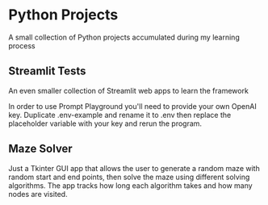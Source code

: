 # Python Projects
A small collection of Python projects accumulated during my learning process

## Streamlit Tests
An even smaller collection of Streamlit web apps to learn the framework

In order to use Prompt Playground you'll need to provide your own OpenAI key. Duplicate .env-example and rename it to .env then replace the placeholder variable with your key and rerun the program.

## Maze Solver
Just a Tkinter GUI app that allows the user to generate a random maze with random start and end points, then solve the maze using different
solving algorithms. The app tracks how long each algorithm takes and how many nodes are visited.